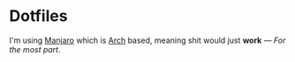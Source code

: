 # Dotfiles

I'm using [Manjaro](https://manjaro.org/) which is [Arch](https://archlinux.org/) based, meaning shit would just **work** — *For the most part*.


